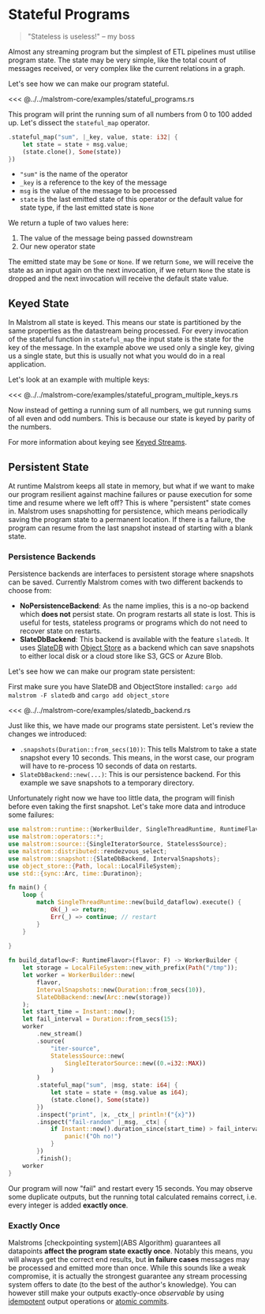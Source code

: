 # Stateful Programs

>"Stateless is useless!"
>	– my boss

Almost any streaming program but the simplest of ETL pipelines must utilise program state.
The state may be very simple, like the total count of messages received, or very complex like the current relations in a graph.

Let's see how we can make our program stateful.

<<< @../../malstrom-core/examples/stateful_programs.rs

This program will print the running sum of all numbers from 0 to 100 added up.
Let's dissect the `stateful_map` operator.

```rust
.stateful_map("sum", |_key, value, state: i32| {
	let state = state + msg.value;
	(state.clone(), Some(state))
})
```

- `"sum"` is the name of the operator
- `_key` is a reference to the key of the message
- `msg` is the value of the message to be processed
- `state` is the last emitted state of this operator or the default value for state type, if the last emitted state is `None`

We return a tuple of two values here:

1. The value of the message being passed downstream
2. Our new operator state

The emitted state may be `Some` or `None`. If we return `Some`, we will receive the state as an
input again on the next invocation, if we return `None` the state is dropped and the next invocation
will receive the default state value.

## Keyed State

In Malstrom all state is keyed. This means our state is partitioned by the same properties as the
datastream being processed. For every invocation of the stateful function in `stateful_map` the
input state is the state for the key of
the message. In the example above we used only a single key, giving us a single state, but this is
usually not what you would do in a real application.

Let's look at an example with multiple keys:

<<< @../../malstrom-core/examples/stateful_program_multiple_keys.rs

Now instead of getting a running sum of all numbers, we gut running sums of all even and odd numbers.
This is because our state is keyed by parity of the numbers.

For more information about keying see [Keyed Streams](./KeyedStreams.md).

## Persistent State

At runtime Malstrom keeps all state in memory, but what if we want to make our program resilient
against machine failures or pause execution for some time and resume where we left off?
This is where "persistent" state comes in. Malstrom uses snapshotting for persistence, which means
periodically saving the program state to a permanent location. If there is a failure, the program
can resume from the last snapshot instead of starting with a blank state.

### Persistence Backends

Persistence backends are interfaces to persistent storage where snapshots can be saved.
Currently Malstrom comes with two different backends to choose from:

- **NoPersistenceBackend**: As the name implies, this is a no-op backend which **does not** persist
  state. On program restarts all state is lost. This is useful for tests, stateless programs or
  programs which do not need to recover state on restarts.
- **SlateDbBackend**: This backend is available with the feature `slatedb`.
  It uses [SlateDB](https://slatedb.io/) with [Object Store](https://docs.rs/object_store/latest/object_store/)
  as a backend which can save snapshots to either local disk or a cloud store like S3, GCS or Azure Blob.

Let's see how we can make our program state persistent:

First make sure you have SlateDB and ObjectStore installed: `cargo add malstrom -F slatedb` and `cargo add object_store`

<<< @../../malstrom-core/examples/slatedb_backend.rs

Just like this, we have made our programs state persistent. Let's review the changes we introduced:

- `.snapshots(Duration::from_secs(10))`: This tells Malstrom to take a state snapshot every 10 seconds.
  This means, in the worst case, our program will have to re-process 10 seconds of data on restarts. 
- `SlateDbBackend::new(...)`: 
  This is our persistence backend. For this example we save snapshots to a temporary directory.

Unfortunately right now we have too little data, the program will finish before even taking the first snapshot. Let's take more data and introduce some failures:

```rust
use malstrom::runtime::{WorkerBuilder, SingleThreadRuntime, RuntimeFlavor};
use malstrom::operators::*;
use malstrom::source::{SingleIteratorSource, StatelessSource};
use malstrom::distributed::rendezvous_select;
use malstrom::snapshot::{SlateDbBackend, IntervalSnapshots};
use object_store::{Path, local::LocalFileSystem};
use std::{sync::Arc, time::Duratinon};

fn main() {
	loop {
		match SingleThreadRuntime::new(build_dataflow).execute() {
			Ok(_) => return;
			Err(_) => continue; // restart
		}
	}
	
}

fn build_dataflow<F: RuntimeFlavor>(flavor: F) -> WorkerBuilder {
	let storage = LocalFileSystem::new_with_prefix(Path("/tmp"));
	let worker = WorkerBuilder::new(
		flavor,
		IntervalSnapshots::new(Duration::from_secs(10)),
		SlateDbBackend::new(Arc::new(storage))
	);
	let start_time = Instant::now();
	let fail_interval = Duration::from_secs(15);
	worker
		.new_stream()
		.source(
			"iter-source",
			StatelessSource::new(
				SingleIteratorSource::new((0.=i32::MAX))
			)
		)
		.stateful_map("sum", |msg, state: i64| {
			let state = state + (msg.value as i64);
			(state.clone(), Some(state))
		})
		.inspect("print", |x, _ctx_| println!("{x}"))
		.inspect("fail-random" |_msg, _ctx| {
			if Instant::now().duration_since(start_time) > fail_interval {
				panic!("Oh no!")
			}
		})
		.finish();
	worker
}
```

Our program will now "fail" and restart every 15 seconds. You may observe some duplicate outputs,
but the running total calculated remains correct, i.e. every integer is added **exactly once**.

### Exactly Once

Malstroms [checkpointing system](ABS Algorithm) guarantees all datapoints
**affect the program state exactly once**. Notably this means, you will always get the correct end
results, but **in failure cases** messages may be processed and emitted more than once.
While this sounds like a weak compromise, it is actually the strongest guarantee any stream
processing system offers to date (to the best of the author's knowledge).
You can however still make your outputs exactly-once _observable_ by using
[idempotent](https://en.wikipedia.org/wiki/Idempotence) output operations or
[atomic commits](https://en.wikipedia.org/wiki/Atomic_commit).

